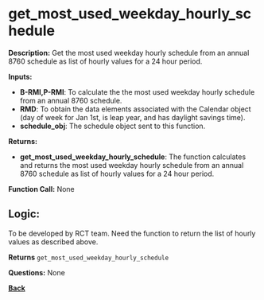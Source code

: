 # get_most_used_weekday_hourly_schedule

**Description:** Get the most used weekday hourly schedule from an annual 8760 schedule as list of hourly values for a 24 hour period.

**Inputs:**  
- **B-RMI,P-RMI**: To calculate the the most used weekday hourly schedule from an annual 8760 schedule.   
- **RMD**: To obtain the data elements associated with the Calendar object (day of week for Jan 1st, is leap year, and has daylight savings time). 
- **schedule_obj**: The schedule object sent to this function.  

**Returns:**  
- **get_most_used_weekday_hourly_schedule**: The function calculates and returns the most used weekday hourly schedule from an annual 8760 schedule as list of hourly values for a 24 hour period.
 
**Function Call:**  None

## Logic:    
To be developed by RCT team. Need the function to return the list of hourly values as described above. 

**Returns** `get_most_used_weekday_hourly_schedule`  

**Questions:**  None

**[Back](../_toc.md)**
